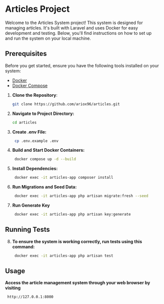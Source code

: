 # Articles Project

Welcome to the Articles System project! This system is designed for managing articles. It's built with Laravel and uses Docker for easy development and testing. Below, you'll find instructions on how to set up and run the system on your local machine.

## Prerequisites

Before you get started, ensure you have the following tools installed on your system:

- [Docker](https://docs.docker.com/get-docker/)
- [Docker Compose](https://docs.docker.com/compose/install/)

1. **Clone the Repository**:
   ```bash
   git clone https://github.com/ariox96/articles.git

2. **Navigate to Project Directory:**
   ```bash
   cd articles

3. **Create .env File:**
   ```bash
    cp .env.example .env

4. **Build and Start Docker Containers:**
   ```bash
    docker compose up -d --build

5. **Install Dependencies:**
   ```bash
    docker exec -it articles-app composer install

6. **Run Migrations and Seed Data:**
   ```bash
    docker exec -it articles-app php artisan migrate:fresh --seed

7. **Run Generate Key**
   ```bash
    docker exec -it articles-app php artisan key:generate

## Running Tests
8. **To ensure the system is working correctly, run tests using this command:**
   ```bash
    docker exec -it articles-app php artisan test

## Usage
**Access the article management system through your web browser by visiting**
   ```bash
    http://127.0.0.1:8000
